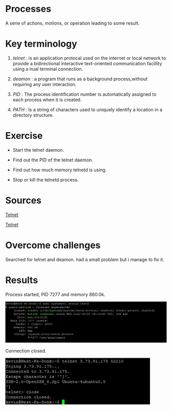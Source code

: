 # Processes

A serie of actions, motions, or operation leading to some result.

# Key terminology

1. *telnet* : is an application protocal used on the internet or local network to provide a bidirectional interactive text-oriented communication facillity using a irual terminal connection.

2. *deamon* : a program that runs as a background process,without requiring any user interaction.

3. *PID* : The process identification number is automatically assigned to each process when it is created.

4. *PATH* : Is a string of characters used to uniquely identify a location in a directory structure.


# Exercise

* Start the telnet daemon.

* Find out the PID of the telnet daemon.

* Find out how much memory telnetd is using.

* Stop or kill the telnetd process.


# Sources

[Telnet](https://www.ionos.com/digitalguide/server/tools/telnet-commands/)

[Telnet](https://learn.microsoft.com/en-us/windows-server/administration/windows-commands/telnet-open)

# Overcome challenges

Searched for telnet and deamon. had a small problem but i manage to fix it. 

# Results

Process started, PID 7277 and memory 860.0k.

![Process started, PID 7277 and memory 860.0k.](https://github.com/Techgrounds-Cloud-9/cloud-9-KevinDonk0/blob/main/00_includes/LNX/LNX-06-00.PNG)

Connection closed.

![Connection closed.](https://github.com/Techgrounds-Cloud-9/cloud-9-KevinDonk0/blob/main/00_includes/LNX/LNX-06-01.PNG)

